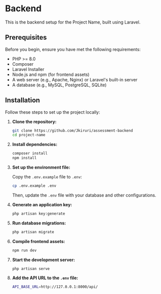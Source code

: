 # Backend

This is the backend setup for the Project Name, built using Laravel.

## Prerequisites

Before you begin, ensure you have met the following requirements:

- PHP >= 8.0
- Composer
- Laravel Installer
- Node.js and npm (for frontend assets)
- A web server (e.g., Apache, Nginx) or Laravel's built-in server
- A database (e.g., MySQL, PostgreSQL, SQLite)

## Installation

Follow these steps to set up the project locally:

1. **Clone the repository:**

    ```bash
    git clone https://github.com/Jkiruri/assessment-backend
    cd project-name
    ```

2. **Install dependencies:**

    ```bash
    composer install
    npm install
    ```

3. **Set up the environment file:**

    Copy the `.env.example` file to `.env`:

    ```bash
    cp .env.example .env
    ```

    Then, update the `.env` file with your database and other configurations.

4. **Generate an application key:**

    ```bash
    php artisan key:generate
    ```

5. **Run database migrations:**

    ```bash
    php artisan migrate
    ```



6. **Compile frontend assets:**

    ```bash
    npm run dev
    ```

7. **Start the development server:**

    ```bash
    php artisan serve
    ```

8. **Add the API URL to the `.env` file:**

    ```bash
    API_BASE_URL=http://127.0.0.1:8000/api/
    ```